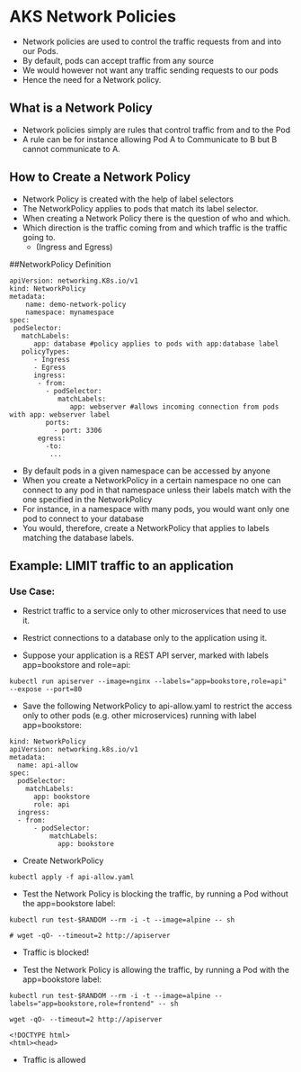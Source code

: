 # AKS Network Policies
- Network policies are used to control the traffic requests from and into our Pods.
- By default, pods can accept traffic from any source
- We would however not want any traffic sending requests to our pods
- Hence the need for a Network policy.

## What is a Network Policy
- Network policies simply are rules that control traffic from and to the Pod
- A rule can be for instance allowing Pod A to Communicate to B but B cannot communicate to A.

## How to Create a Network Policy
- Network Policy is created with the help of label selectors
- The NetworkPolicy applies to pods that match its label selector.
- When creating a Network Policy there is the question of who and which.
- Which direction is the traffic coming from and which traffic is the traffic going to.
    - (Ingress and Egress)

##NetworkPolicy Definition
```
apiVersion: networking.K8s.io/v1
kind: NetworkPolicy
metadata:
    name: demo-network-policy
    namespace: mynamespace
spec:
 podSelector:
   matchLabels:
      app: database #policy applies to pods with app:database label
   policyTypes:
      - Ingress
      - Egress
      ingress:
       - from:
         - podSelector:
            matchLabels:
               app: webserver #allows incoming connection from pods with app: webserver label
         ports:
           - port: 3306
       egress:
         -to:
          ...
```

- By default pods in a given namespace can be accessed by anyone
- When you create a NetworkPolicy in a certain namespace no one can connect to any pod in that namespace unless their labels match with the one specified in the NetworkPolicy
- For instance, in a namespace with many pods, you would want only one pod to connect to your database
- You would, therefore, create a NetworkPolicy that applies to labels matching the database labels.

## Example: LIMIT traffic to an application
### Use Case:
- Restrict traffic to a service only to other microservices that need to use it.
- Restrict connections to a database only to the application using it.

- Suppose your application is a REST API server, marked with labels app=bookstore and role=api:
```
kubectl run apiserver --image=nginx --labels="app=bookstore,role=api" --expose --port=80
```

- Save the following NetworkPolicy to api-allow.yaml to restrict the access only to other pods (e.g. other microservices) running with label app=bookstore:
```
kind: NetworkPolicy
apiVersion: networking.k8s.io/v1
metadata:
  name: api-allow
spec:
  podSelector:
    matchLabels:
      app: bookstore
      role: api
  ingress:
  - from:
      - podSelector:
          matchLabels:
            app: bookstore
```

- Create NetworkPolicy
```
kubectl apply -f api-allow.yaml
```

- Test the Network Policy is blocking the traffic, by running a Pod without the app=bookstore label:
```
kubectl run test-$RANDOM --rm -i -t --image=alpine -- sh
```

```
# wget -qO- --timeout=2 http://apiserver
```

- Traffic is blocked!

- Test the Network Policy is allowing the traffic, by running a Pod with the app=bookstore label:
```
kubectl run test-$RANDOM --rm -i -t --image=alpine --labels="app=bookstore,role=frontend" -- sh
```
```
wget -qO- --timeout=2 http://apiserver
```

```
<!DOCTYPE html>
<html><head>
```

- Traffic is allowed
